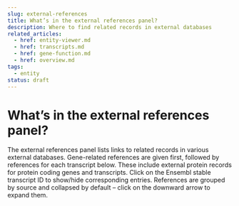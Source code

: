 ```yaml
---
slug: external-references
title: What’s in the external references panel?
description: Where to find related records in external databases
related_articles:
  - href: entity-viewer.md
  - href: transcripts.md
  - href: gene-function.md
  - href: overview.md
tags:
  - entity
status: draft
---
```


# What’s in the external references panel?
 
The external references panel lists links to related records in various external databases. Gene-related references are given first, followed by references for each transcript below. These include external protein records for protein coding genes and transcripts. Click on the Ensembl stable transcript ID to show/hide corresponding entries. References are grouped by source and collapsed by default – click on the downward arrow to expand them.
